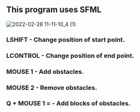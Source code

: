 ## This program uses SFML

![2022-02-28 11-11-10_4 (1)](https://user-images.githubusercontent.com/79863003/156235756-4218e66e-9cef-4cb6-a922-5324133ad47b.gif)

### LSHIFT - Change position of start point.
### LCONTROL - Change position of end point.
### MOUSE 1 - Add obstacles.
### MOUSE 2 - Remove obstacles.
### Q + MOUSE 1 =  - Add blocks of obstacles.

